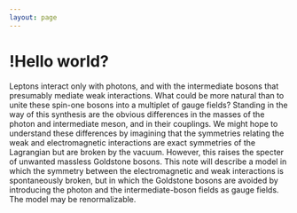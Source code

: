 ```yaml
---
layout: page
---
```

# !Hello world?

Leptons interact only with photons, and with the intermediate bosons that presumably mediate weak interactions. What could be more natural than to unite these spin-one bosons into a multiplet of gauge fields? Standing in the way of this synthesis are the obvious differences in the masses of the photon and intermediate meson, and in their couplings.  We might hope to understand these differences by imagining that the symmetries relating the weak and electromagnetic interactions are exact symmetries of the Lagrangian but are broken by the vacuum. However, this raises the specter of unwanted massless Goldstone bosons. This note will describe a model in which the symmetry between the electromagnetic and weak interactions is spontaneously broken, but in which the Goldstone bosons are avoided by introducing the photon and the intermediate-boson fields as gauge fields. The model may be renormalizable.